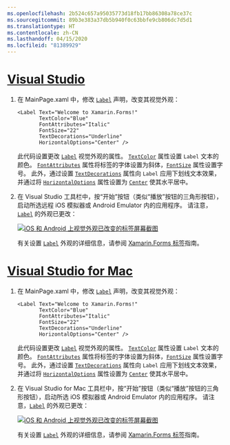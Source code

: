 ```yaml
---
ms.openlocfilehash: 2b524c657a95035773d18fb17bb86308a78ce37c
ms.sourcegitcommit: 89b3e383a37db5b940f0c63bbfe9cb806dc7d5d1
ms.translationtype: HT
ms.contentlocale: zh-CN
ms.lasthandoff: 04/15/2020
ms.locfileid: "81389929"
---
```

# <a name="visual-studio"></a>[Visual Studio](#tab/vswin)

1. 在 MainPage.xaml 中，修改 [`Label`](xref:Xamarin.Forms.Label) 声明，改变其视觉外观：

    ```xaml
    <Label Text="Welcome to Xamarin.Forms!"
           TextColor="Blue"
           FontAttributes="Italic"
           FontSize="22"
           TextDecorations="Underline"
           HorizontalOptions="Center" />
    ```

    此代码设置更改 [`Label`](xref:Xamarin.Forms.Label) 视觉外观的属性。 [`TextColor`](xref:Xamarin.Forms.Label.TextColor) 属性设置 `Label` 文本的颜色。 [`FontAttributes`](xref:Xamarin.Forms.Label.FontAttributes) 属性将标签的字体设置为斜体，[`FontSize`](xref:Xamarin.Forms.Label.FontSize) 属性设置字号。 此外，通过设置 [`TextDecorations`](xref:Xamarin.Forms.Label.TextDecorations) 属性向 `Label` 应用下划线文本效果，并通过将 [`HorizontalOptions`](xref:Xamarin.Forms.View.HorizontalOptions) 属性设置为 [`Center`](xref:Xamarin.Forms.LayoutOptions.Center) 使其水平居中。

1. 在 Visual Studio 工具栏中，按“开始”按钮（类似“播放”按钮的三角形按钮），启动所选远程 iOS 模拟器或 Android Emulator 内的应用程序。 请注意，[`Label`](xref:Xamarin.Forms.Label) 的外观已更改：

    [![iOS 和 Android 上视觉外观已改变的标签屏幕截图](../images/change-label-appearance.png "外观已改变的标签")](../images/change-label-appearance-large.png#lightbox "外观已改变的标签")

    有关设置 [`Label`](xref:Xamarin.Forms.Label) 外观的详细信息，请参阅 [Xamarin.Forms 标签](~/xamarin-forms/user-interface/text/label.md)指南。

# <a name="visual-studio-for-mac"></a>[Visual Studio for Mac](#tab/vsmac)

1. 在 MainPage.xaml 中，修改 [`Label`](xref:Xamarin.Forms.Label) 声明，改变其视觉外观：

    ```xaml
    <Label Text="Welcome to Xamarin.Forms!"
           TextColor="Blue"
           FontAttributes="Italic"
           FontSize="22"
           TextDecorations="Underline"
           HorizontalOptions="Center" />
    ```

    此代码设置更改 [`Label`](xref:Xamarin.Forms.Label) 视觉外观的属性。 [`TextColor`](xref:Xamarin.Forms.Label.TextColor) 属性设置 `Label` 文本的颜色。 [`FontAttributes`](xref:Xamarin.Forms.Label.FontAttributes) 属性将标签的字体设置为斜体，[`FontSize`](xref:Xamarin.Forms.Label.FontSize) 属性设置字号。 此外，通过设置 [`TextDecorations`](xref:Xamarin.Forms.Label.TextDecorations) 属性向 `Label` 应用下划线文本效果，并通过将 [`HorizontalOptions`](xref:Xamarin.Forms.View.HorizontalOptions) 属性设置为 [`Center`](xref:Xamarin.Forms.LayoutOptions.Center) 使其水平居中。

1. 在 Visual Studio for Mac 工具栏中，按“开始”按钮（类似“播放”按钮的三角形按钮），启动所选 iOS 模拟器或 Android Emulator 内的应用程序。 请注意，[`Label`](xref:Xamarin.Forms.Label) 的外观已更改：

    [![iOS 和 Android 上视觉外观已改变的标签屏幕截图](../images/change-label-appearance.png "外观已改变的标签")](../images/change-label-appearance-large.png#lightbox "外观已改变的标签")

    有关设置 [`Label`](xref:Xamarin.Forms.Label) 外观的详细信息，请参阅 [Xamarin.Forms 标签](~/xamarin-forms/user-interface/text/label.md)指南。

